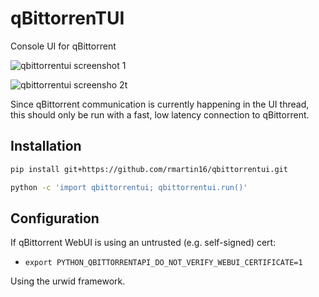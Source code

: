 qBittorrenTUI
===============
Console UI for qBittorrent

![qbittorrentui screenshot 1](https://i.imgur.com/iGM3bPI.png)

![qbittorrentui screensho 2t](https://i.imgur.com/msRNi86.png)

Since qBittorrent communication is currently happening in the UI thread, this should only be run with a fast, low latency connection to qBittorrent.

Installation
------------
```bash
pip install git+https://github.com/rmartin16/qbittorrentui.git

python -c 'import qbittorrentui; qbittorrentui.run()'
```

Configuration
-------------
If qBittorrent WebUI is using an untrusted (e.g. self-signed) cert:
* ```export PYTHON_QBITTORRENTAPI_DO_NOT_VERIFY_WEBUI_CERTIFICATE=1```

Using the urwid framework.
